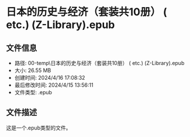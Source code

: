 ﻿# 日本的历史与经济（套装共10册） ( etc.) (Z-Library).epub

## 文件信息
- 路径: 00-temp\日本的历史与经济（套装共10册） ( etc.) (Z-Library).epub
- 大小: 26.55 MB
- 创建时间: 2024/4/16 17:08:32
- 最后修改时间: 2024/4/15 13:56:11
- 文件类型: .epub

## 文件描述
这是一个.epub类型的文件。


